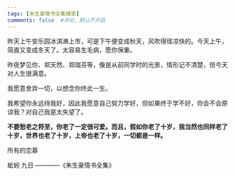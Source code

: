 ```yaml
---
tags: [朱生豪情书全集摘录]
comments: false  #评论，默认不开启
---
```


昨天上午安乐园冰淇淋上市，可是下午便变成秋天，风吹得怪凉快的。今天上午，简直又变成冬天了。太容易生毛病，愿你保重。  

昨夜梦见你、郑天然、郑瑞芬等，像是从前同学时的光景，情形记不清楚，但今天对人生很满意。  

我愿意舍弃一切，以想念你终此一生。  

我希望你永远待我好，因此我愿意自己努力学好，但如果终于学不好，你会不会原谅我？对自己我是太失望了。  

**不要愁老之将至，你老了一定很可爱。而且，假如你老了十岁，我当然也同样老了十岁，世界也老了十岁，上帝也老了十岁，一切都是一样。**

所有的恋慕  

蚯蚓  九日
————《朱生豪情书全集》